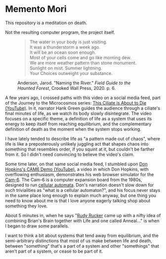 # Memento Mori

This repository is a meditation on death.

Not the resulting computer program, the project itself.

<figure>
	<blockquote>
		<p>
			The water in your body is just visiting.<br>
			It was a thunderstorm a week ago.<br>
			It will be an ocean soon enough.<br>
			Most of your cells come and go like morning dew.<br>
			We are more weather pattern than stone monument.<br>
			Sunlight on mist. Summer lightning.<br>
			Your Choices outweight your substance.
		</p>
	</blockquote>
	<figcaption>
		<p>Anderson, Jarod. "Naming the River." <em>Field Guide to the Haunted Forest</em>, Crooked Wall Press, 2020. p. 6.</p>
	</figcaption>
</figure>

A few years ago, I crossed paths with this video on a social media feed, part of the Journey to the Microcosmos series: [This Ciliate is About to Die (YouTube)](https://www.youtube.com/watch?v=ibpdNqrtar0). In it, narrator Hank Green guides the audience through a ciliate's final minutes of life, as we watch its body slowly disintegrate. The video focuses on a specific theme, a definition of life as a system that uses its energy to keep itself from reaching equilibrium, and the complementary definition of death as the moment when the system stops working.

I have lately tended to describe life as "a pattern made out of chaos", where life is like a preposterously unlikely juggling act that shapes chaos into something that resembles order, if you squint at it, but couldn't be farther from it. So I didn't need convincing to believe the video's claim.

Some time later, on that same social media feed, I stumbled upon [Don Hopkins's CAM6 Demo (YouTube)](https://www.youtube.com/watch?v=LyLMHxRNuck), a video in which Don Hopkins, with overflowing enthusiasm, demonstrates his web browser simulator for the [Cam-6](https://en.wikipedia.org/wiki/Cam-6). The Cam-6 is a computer expansion board from the 1980s, designed to run [cellular automata](https://en.wikipedia.org/wiki/Cellular_automata). Don's narration doesn't slow down for such trivialities as "what is a cellular automaton?", and his focus never stays in the same place long enough to explain much anyway, but one thing you need to know about me is that I love anyone eagerly talking shop about something they love.

About 5 minutes in, when he says "[Rudy Rucker](https://www.rudyrucker.com) came up with a nifty idea of combining Brian's Brain together with Life and one called Anneal…" is when I began to draw some parallels.

I want to think a bit about systems that tend away from equilibrium, and the semi-arbitrary distinctions that most of us make between life and death, between "something" that's a part of a system and other "somethings" that aren't part of a system, or cease to be part of it.
